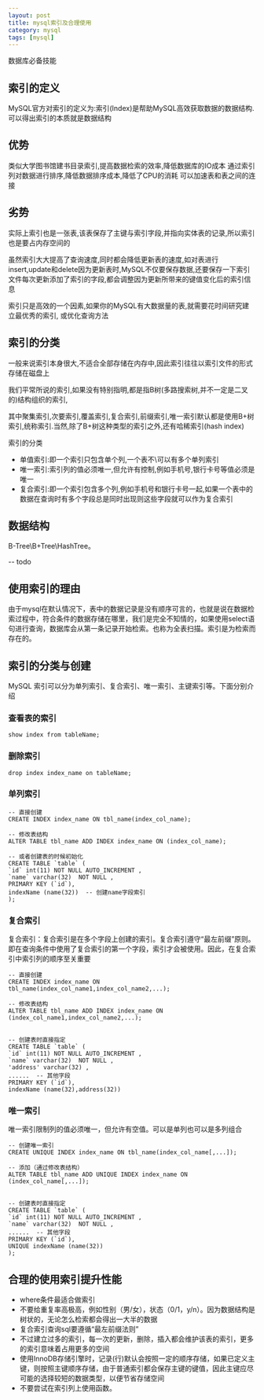 ```yaml
---
layout: post
title: mysql索引及合理使用
category: mysql
tags: [mysql]
---
```


数据库必备技能

## 索引的定义

MySQL官方对索引的定义为:索引(Index)是帮助MySQL高效获取数据的数据结构.可以得出索引的本质就是数据结构

## 优势

  类似大学图书馆建书目录索引,提高数据检索的效率,降低数据库的IO成本
  通过索引列对数据进行排序,降低数据排序成本,降低了CPU的消耗
  可以加速表和表之间的连接

## 劣势
  实际上索引也是一张表,该表保存了主键与索引字段,并指向实体表的记录,所以索引也是要占内存空间的

  虽然索引大大提高了查询速度,同时都会降低更新表的速度,如对表进行insert,update和delete因为更新表时,MySQL不仅要保存数据,还要保存一下索引文件每次更新添加了索引的字段,都会调整因为更新所带来的键值变化后的索引信息

  索引只是高效的一个因素,如果你的MySQL有大数据量的表,就需要花时间研究建立最优秀的索引, 或优化查询方法

## 索引的分类

一般来说索引本身很大,不适合全部存储在内存中,因此索引往往以索引文件的形式存储在磁盘上

我们平常所说的索引,如果没有特别指明,都是指B树(多路搜索树,并不一定是二叉的)结构组织的索引,

其中聚集索引,次要索引,覆盖索引,复合索引,前缀索引,唯一索引默认都是使用B+树索引,统称索引.当然,除了B+树这种类型的索引之外,还有哈稀索引(hash index)

索引的分类

* 单值索引:即一个索引只包含单个列,一个表不\可以有多个单列索引
* 唯一索引:索引列的值必须唯一,但允许有控制,例如手机号,银行卡号等值必须是唯一
* 复合索引:即一个索引包含多个列,例如手机号和银行卡号一起,如果一个表中的数据在查询时有多个字段总是同时出现则这些字段就可以作为复合索引

## 数据结构

B-Tree\B+Tree\HashTree。

-- todo

## 使用索引的理由
由于mysql在默认情况下，表中的数据记录是没有顺序可言的，也就是说在数据检索过程中，符合条件的数据存储在哪里，我们是完全不知情的，如果使用select语句进行查询，数据库会从第一条记录开始检索。也称为全表扫描。索引是为检索而存在的。

## 索引的分类与创建
MySQL 索引可以分为单列索引、复合索引、唯一索引、主键索引等。下面分别介绍

### 查看表的索引

```
show index from tableName;
```

###  删除索引

```
drop index index_name on tableName;
```

### 单列索引

```
-- 直接创建
CREATE INDEX index_name ON tbl_name(index_col_name);

-- 修改表结构
ALTER TABLE tbl_name ADD INDEX index_name ON (index_col_name);

-- 或者创建表的时候初始化
CREATE TABLE `table` (
`id` int(11) NOT NULL AUTO_INCREMENT ,
`name` varchar(32)  NOT NULL ,
PRIMARY KEY (`id`),
indexName (name(32))  -- 创建name字段索引
);

```

### 复合索引

复合索引：复合索引是在多个字段上创建的索引。复合索引遵守“最左前缀”原则。即在查询条件中使用了复合索引的第一个字段，索引才会被使用。因此，在复合索引中索引列的顺序至关重要

```
-- 直接创建
CREATE INDEX index_name ON tbl_name(index_col_name1,index_col_name2,...);

-- 修改表结构
ALTER TABLE tbl_name ADD INDEX index_name ON (index_col_name1,index_col_name2,...);


-- 创建表时直接指定
CREATE TABLE `table` (
`id` int(11) NOT NULL AUTO_INCREMENT ,
`name` varchar(32)  NOT NULL ,
'address' varchar(32) ,
......  -- 其他字段
PRIMARY KEY (`id`),
indexName (name(32),address(32))

```

### 唯一索引
唯一索引限制列的值必须唯一，但允许有空值。可以是单列也可以是多列组合

```
-- 创建唯一索引
CREATE UNIQUE INDEX index_name ON tbl_name(index_col_name[,...]);

-- 添加（通过修改表结构）
ALTER TABLE tbl_name ADD UNIQUE INDEX index_name ON (index_col_name[,...]);


-- 创建表时直接指定
CREATE TABLE `table` (
`id` int(11) NOT NULL AUTO_INCREMENT ,
`name` varchar(32)  NOT NULL ,
......  -- 其他字段
PRIMARY KEY (`id`),
UNIQUE indexName (name(32))
);

```

## 合理的使用索引提升性能
* where条件最适合做索引
* 不要给重复率高极高，例如性别（男/女），状态（0/1，y/n）。因为数据结构是树状的，无论怎么检索都会得出一大半的数据
* 复合索引查询sql要遵循“最左前缀法则”
* 不过建立过多的索引，每一次的更新，删除，插入都会维护该表的索引，更多的索引意味着占用更多的空间
* 使用InnoDB存储引擎时，记录(行)默认会按照一定的顺序存储，如果已定义主键，则按照主键顺序存储，由于普通索引都会保存主键的键值，因此主键应尽可能的选择较短的数据类型，以便节省存储空间
* 不要尝试在索引列上使用函数。
